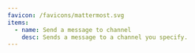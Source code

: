 ```yaml
---
favicon: /favicons/mattermost.svg
items:
  - name: Send a message to channel
    desc: Sends a message to a channel you specify.
---
```


<script setup>
  import CustomListing from '../../components/CustomListing.vue'
</script>

<CustomListing />
